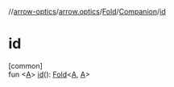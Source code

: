 //[arrow-optics](../../../../index.md)/[arrow.optics](../../index.md)/[Fold](../index.md)/[Companion](index.md)/[id](id.md)

# id

[common]\
fun &lt;[A](id.md)&gt; [id](id.md)(): [Fold](../index.md)&lt;[A](id.md), [A](id.md)&gt;
